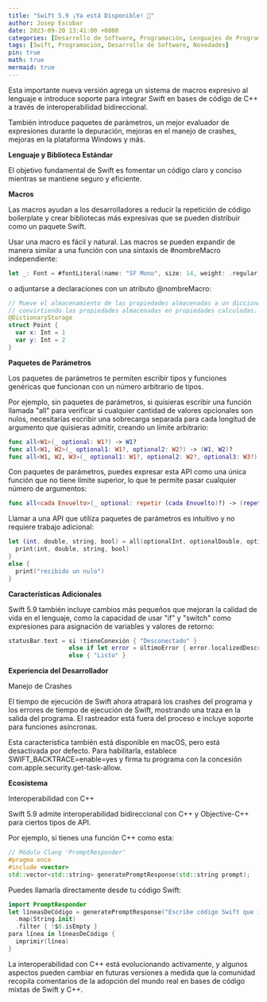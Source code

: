 ```yaml
---
title: "Swift 5.9 ¡Ya está Disponible! 🎉"
author: Josep Escobar
date: 2023-09-20 13:41:00 +0800
categories: [Desarrollo de Software, Programación, Lenguajes de Programación]
tags: [Swift, Programación, Desarrollo de Software, Novedades]
pin: true
math: true
mermaid: true
---
```


Esta importante nueva versión agrega un sistema de macros expresivo al lenguaje e introduce soporte para integrar Swift en bases de código de C++ a través de interoperabilidad bidireccional.

También introduce paquetes de parámetros, un mejor evaluador de expresiones durante la depuración, mejoras en el manejo de crashes, mejoras en la plataforma Windows y más.

**Lenguaje y Biblioteca Estándar**

El objetivo fundamental de Swift es fomentar un código claro y conciso mientras se mantiene seguro y eficiente.

**Macros**

Las macros ayudan a los desarrolladores a reducir la repetición de código boilerplate y crear bibliotecas más expresivas que se pueden distribuir como un paquete Swift.

Usar una macro es fácil y natural. Las macros se pueden expandir de manera similar a una función con una sintaxis de #nombreMacro independiente:

```swift
let _: Font = #fontLiteral(name: "SF Mono", size: 14, weight: .regular)
```

o adjuntarse a declaraciones con un atributo @nombreMacro:

```swift
// Mueve el almacenamiento de las propiedades almacenadas a un diccionario,
// convirtiendo las propiedades almacenadas en propiedades calculadas.
@DictionaryStorage
struct Point {
  var x: Int = 1
  var y: Int = 2
}
```

**Paquetes de Parámetros**

Los paquetes de parámetros te permiten escribir tipos y funciones genéricas que funcionan con un número arbitrario de tipos.

Por ejemplo, sin paquetes de parámetros, si quisieras escribir una función llamada "all" para verificar si cualquier cantidad de valores opcionales son nulos, necesitarías escribir una sobrecarga separada para cada longitud de argumento que quisieras admitir, creando un límite arbitrario:

```swift
func all<W1>(_ optional: W1?) -> W1?
func all<W1, W2>(_ optional1: W1?, optional2: W2?) -> (W1, W2)?
func all<W1, W2, W3>(_ optional1: W1?, optional2: W2?, optional3: W3?) -> (W1, W2, W2)?
```

Con paquetes de parámetros, puedes expresar esta API como una única función que no tiene límite superior, lo que te permite pasar cualquier número de argumentos:

```swift
func all<cada Envuelto>(_ optional: repetir (cada Envuelto)?) -> (repetir cada Envuelto)?
```

Llamar a una API que utiliza paquetes de parámetros es intuitivo y no requiere trabajo adicional:

```swift
let (int, double, string, bool) = all(optionalInt, optionalDouble, optionalString, optionalBool) {
  print(int, double, string, bool)
}
else {
  print("recibido un nulo")
}
```

**Características Adicionales**

Swift 5.9 también incluye cambios más pequeños que mejoran la calidad de vida en el lenguaje, como la capacidad de usar "if" y "switch" como expresiones para asignación de variables y valores de retorno:

```swift
statusBar.text = si !tieneConexión { "Desconectado" }
                 else if let error = últimoError { error.localizedDescription }
                 else { "Listo" }
```

**Experiencia del Desarrollador**

Manejo de Crashes

El tiempo de ejecución de Swift ahora atrapará los crashes del programa y los errores de tiempo de ejecución de Swift, mostrando una traza en la salida del programa. El rastreador está fuera del proceso e incluye soporte para funciones asíncronas.

Esta característica también está disponible en macOS, pero está desactivada por defecto. Para habilitarla, establece SWIFT_BACKTRACE=enable=yes y firma tu programa con la concesión com.apple.security.get-task-allow.

**Ecosistema**

Interoperabilidad con C++

Swift 5.9 admite interoperabilidad bidireccional con C++ y Objective-C++ para ciertos tipos de API.

Por ejemplo, si tienes una función C++ como esta:

```cpp
// Módulo Clang 'PromptResponder'
#pragma once
#include <vector>
std::vector<std::string> generatePromptResponse(std::string prompt);
```

Puedes llamarla directamente desde tu código Swift:

```swift
import PromptResponder
let líneasDeCódigo = generatePromptResponse("Escribe código Swift que imprima hola mundo")
  .map(String.init)
  .filter { !$0.isEmpty }
para línea in líneasDeCódigo {
  imprimir(línea)
}
```

La interoperabilidad con C++ está evolucionando activamente, y algunos aspectos pueden cambiar en futuras versiones a medida que la comunidad recopila comentarios de la adopción del mundo real en bases de código mixtas de Swift y C++.
